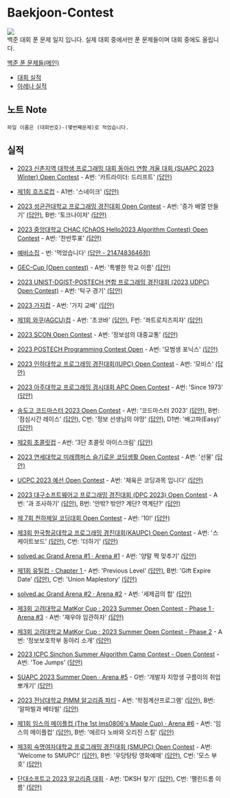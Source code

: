 # Baekjoon-Contest
<a href='https://solved.ac/profile/dongmin'><img src="https://img.shields.io/badge/Python-3776AB?style=flat&logo=Python&logoColor=white"/></a><br>
백준 대회 푼 문제 일지 입니다. 실제 대회 중에서만 푼 문제들이며 대회 중에도 올립니다.

<a href='https://github.com/DM-09/BaekjoonCode'>백준 푼 문제들(메인)</a>

- <a href='https://github.com/happydm09/Baekjoon-Contest/blob/main/Contest.md'>대회 실적</a>
- <a href='https://github.com/happydm09/Baekjoon-Contest/blob/main/Arena.md'>아레나 실적</a>

## 노트 Note
    파일 이름은 (대회번호)-(몇번째문제)로 적었습니다.

## 실적
- <a href='https://www.acmicpc.net/contest/view/951'>2023 신촌지역 대학생 프로그래밍 대회 동아리 연합 겨울 대회 (SUAPC 2023 Winter) Open Contest</a> - A번: '카트라이더: 드리프트' <a href='https://github.com/happydm09/Baekjoon-Contest/blob/main/Code/951-1(A).py'>(답안)</a>

- <a href='https://www.acmicpc.net/contest/view/956'>제1회 흐즈로컵</a> - A1번: '스네이크' <a href='https://github.com/happydm09/Baekjoon-Contest/blob/main/Code/956-1(A1).py'>(답안)</a>

- <a href='https://www.acmicpc.net/contest/view/958'>2023 성균관대학교 프로그래밍 경진대회 Open Contest</a> - A번: '증가 배열 만들기' <a href='https://github.com/happydm09/Baekjoon-Contest/blob/main/Code/958-1(A).py'>(답안)</a>, B번: '토크나이저' <a href='https://github.com/happydm09/Baekjoon-Contest/blob/main/Code/958-2(B).py'>(답안)</a>

- <a href='https://www.acmicpc.net/contest/view/960'>2023 중앙대학교 CHAC (ChAOS Hello2023 Algorithm Contest) Open Contest</a> - A번: '찬반투표' <a href='https://github.com/happydm09/Baekjoon-Contest/blob/main/Code/960-1(A).py'>(답안)</a>

- <a href='https://www.acmicpc.net/contest/view/973'>예비소집</a> - 번: '먹었습니다' <a href='https://github.com/happydm09/Baekjoon-Contest/blob/main/Code/973-1().txt'>(답안 - 2147483646점)</a>

- <a href='https://www.acmicpc.net/contest/view/978'>GEC-Cup (Open contest)</a> - A번: '특별한 학교 이름' <a href='https://github.com/happydm09/Baekjoon-Contest/blob/main/Code/978-1(A).py'>(답안)</a>

- <a href='https://www.acmicpc.net/contest/view/970'>2023 UNIST-DGIST-POSTECH 연합 프로그래밍 경진대회 (2023 UDPC) Open Contest)</a> - A번: '탁구 경기' <a href='https://github.com/happydm09/Baekjoon-Contest/blob/main/Code/970-1(A).py'>(답안)</a>

- <a href='https://www.acmicpc.net/contest/view/963'>2023 가지컵</a> - A번: '가지 교배' <a href='https://github.com/happydm09/Baekjoon-Contest/blob/main/Code/963-1(A).py'>(답안)</a>

- <a href='https://www.acmicpc.net/contest/view/967'>제1회 와쿠(AGCU)컵</a> - A번: '초코바' <a href='https://github.com/happydm09/Baekjoon-Contest/blob/main/Code/967-1(A).py'>(답안)</a>, F번: '콰트로치즈피자' <a href='https://github.com/happydm09/Baekjoon-Contest/blob/main/Code/967-6(F).py'>(답안)</a>

- <a href='https://www.acmicpc.net/contest/view/999'>2023 SCON Open Contest</a> - A번: '정보섬의 대중교통' <a href='https://github.com/happydm09/Baekjoon-Contest/blob/main/Code/999-1(A).py'>(답안)</a>

- <a href='https://www.acmicpc.net/contest/view/1014'>2023 POSTECH Programming Contest Open</a> - A번: '모범생 포닉스' <a href='https://github.com/happydm09/Baekjoon-Contest/blob/main/Code/1014-1(A).py'>(답안)</a>

- <a href='https://www.acmicpc.net/contest/view/987'>2023 인하대학교 프로그래밍 경진대회(IUPC) Open Contest</a> - A번: '모비스' <a href='https://github.com/happydm09/Baekjoon-Contest/blob/main/Code/987-1(A).py'>(답안)</a>

- <a href='https://www.acmicpc.net/contest/view/1013'>2023 아주대학교 프로그래밍 경시대회 APC Open Contest</a> - A번: 'Since 1973' <a href='https://github.com/happydm09/Baekjoon-Contest/blob/main/Code/1013-1(A).py'>(답안)</a>

- <a href='https://www.acmicpc.net/contest/view/1029'>송도고 코드마스터 2023 Open Contest</a> - A번: '코드마스터 2023' <a href='https://github.com/happydm09/Baekjoon-Contest/blob/main/Code/1029-1(A).py'>(답안)</a>, B번: '점심시간 레이스' <a href='https://github.com/happydm09/Baekjoon-Contest/blob/main/Code/1029-2(B).py'>(답안)</a>, C번: '정보 선생님의 야망' <a href='https://github.com/happydm09/Baekjoon-Contest/blob/main/Code/1029-3(C).py'>(답안)</a>, D1번: '배고파(Easy)' <a href='https://github.com/happydm09/Baekjoon-Contest/blob/main/Code/1029-4(D1).py'>(답안)</a>


- <a href='https://www.acmicpc.net/contest/view/1056'>제2회 초콜릿컵</a> - A번: '3단 초콜릿 아이스크림' <a href='https://github.com/happydm09/Baekjoon-Contest/blob/main/Code/1056-1(A).py'>(답안)</a>

- <a href='https://www.acmicpc.net/contest/view/1073'>2023 연세대학교 미래캠퍼스 슬기로운 코딩생활 Open Contest</a> - A번: '선물' <a href='https://github.com/happydm09/Baekjoon-Contest/blob/main/Code/1073-1(A).py'>(답안)</a>

- <a href='https://www.acmicpc.net/contest/view/1068'>UCPC 2023 예선 Open Contest</a> - A번: '체육은 코딩과목 입니다' <a href='https://github.com/happydm09/Baekjoon-Contest/blob/main/Code/1068-1(A).py'>(답안)</a>

- <a href='https://www.acmicpc.net/contest/view/1063'>2023 대구소프트웨어고 프로그래밍 경진대회 (DPC 2023) Open Contest</a> - A번: '과 조사하기' <a href='https://github.com/happydm09/Baekjoon-Contest/blob/main/Code/1063-1(A).py'>(답안)</a>, B번: '안밖? 밖안? 계단? 역계단?' <a href='https://github.com/happydm09/Baekjoon-Contest/blob/main/Code/1063-2(B).py'>(답안)</a>

- <a href='https://www.acmicpc.net/contest/view/1085'>제 7회 천하제일 코딩대회 Open Contest</a> - A번: '10!' <a href='https://github.com/happydm09/Baekjoon-Contest/blob/main/Code/1085-1(A).py'>(답안)</a>

- <a href='https://www.acmicpc.net/contest/view/1090'>제3회 한국항공대학교 프로그래밍 경진대회(KAUPC) Open Contest</a> - A번: '스케이트보드' <a href='https://github.com/happydm09/Baekjoon-Contest/blob/main/Code/1090-1(A).py'>(답안)</a>,  C번: '더하기' <a href='https://github.com/happydm09/Baekjoon-Contest/blob/main/Code/1090-3(C).py'>(답안)</a>

- <a href='https://www.acmicpc.net/contest/view/1065'>solved.ac Grand Arena #1 · Arena #1</a> - A번: '양말 짝 맞추기' <a href='https://github.com/happydm09/Baekjoon-Contest/blob/main/Code/1065-1(A).py'>(답안)</a>

- <a href='https://www.acmicpc.net/contest/view/985'>제1회 유틸컵 - Chapter 1 </a> - A번: 'Previous Level' <a href='https://github.com/happydm09/Baekjoon-Contest/blob/main/Code/985-1(A).py'>(답안)</a>, B번: 'Gift Expire Date' <a href='https://github.com/happydm09/Baekjoon-Contest/blob/main/Code/985-2(B).py'>(답안)</a>, C번: 'Union Maplestory' <a href='https://github.com/happydm09/Baekjoon-Contest/blob/main/Code/985-3(C).py'>(답안)</a>

- <a href='https://www.acmicpc.net/contest/view/1077'>solved.ac Grand Arena #2 · Arena #2</a> - A번: '세제곱의 합' <a href='https://github.com/happydm09/Baekjoon-Contest/blob/main/Code/1077-1(A).py'>(답안)</a>

- <a href='https://www.acmicpc.net/contest/view/1084'>제3회 고려대학교 MatKor Cup : 2023 Summer Open Contest - Phase 1 · Arena #3</a> - A번: '재우야 임관하자' <a href='https://github.com/happydm09/Baekjoon-Contest/blob/main/Code/1084-1(A).py'>(답안)</a>

- <a href='https://www.acmicpc.net/contest/view/1087'>제3회 고려대학교 MatKor Cup : 2023 Summer Open Contest - Phase 2</a> - A번: '정보보호학부 동아리 소개' <a href='https://github.com/happydm09/Baekjoon-Contest/blob/main/Code/1087-1(A).py'>(답안)</a>

- <a href='https://www.acmicpc.net/contest/view/1103'>2023 ICPC Sinchon Summer Algorithm Camp Contest - Open Contest</a> - A번: 'Toe Jumps' <a href='https://github.com/happydm09/Baekjoon-Contest/blob/main/Code/1103-1(A).py'>(답안)</a>

- <a href='https://www.acmicpc.net/contest/view/1106'>SUAPC 2023 Summer Open · Arena #5</a> - G번: '개발자 지망생 구름이의 취업 뽀개기' <a href='https://github.com/happydm09/Baekjoon-Contest/blob/main/Code/1106-7(G).py'>(답안)</a>

- <a href='https://www.acmicpc.net/contest/view/1095'>2023 전남대학교 PIMM 알고리즘 파티</a> - A번: '학점계산프로그램' <a href='https://github.com/happydm09/Baekjoon-Contest/blob/main/Code/1095-1(A).py'>(답안)</a>, B번: '알파빌과 베타빌' <a href='https://github.com/happydm09/Baekjoon-Contest/blob/main/Code/1095-2(B).py'>(답안)</a>

- <a href='https://www.acmicpc.net/contest/view/1088'>제1회 임스의 메이플컵 (The 1st lms0806's Maple Cup) · Arena #6</a> - A번: '임스의 메이플컵' <a href='https://github.com/happydm09/Baekjoon-Contest/blob/main/Code/1088-1(A).py'>(답안)</a>, B번: '에르다 노바와 오리진 스킬' <a href='https://github.com/happydm09/Baekjoon-Contest/blob/main/Code/1088-2(B).py'>(답안)</a>

- <a href='https://www.acmicpc.net/contest/view/1109'>제3회 숙명여자대학교 프로그래밍 경진대회 (SMUPC) Open Contest</a> - A번: 'Welcome to SMUPC!' <a href='https://github.com/happydm09/Baekjoon-Contest/blob/main/Code/1109-1(A).py'>(답안)</a>, B번: '우당탕탕 영화예매' <a href='https://github.com/happydm09/Baekjoon-Contest/blob/main/Code/1109-2(B).py'>(답안)</a>, C번: '모스 부호' <a href='https://github.com/happydm09/Baekjoon-Contest/blob/main/Code/1109-2(B).py'>(답안)</a>

- <a href='https://www.acmicpc.net/contest/view/1112'>단대소프트고 2023 알고리즘 대회</a> - A번: 'DKSH 찾기' <a href='https://github.com/happydm09/Baekjoon-Contest/blob/main/Code/1112-1(A).py'>(답안)</a>, C번: '팰린드롬 이름' <a href='https://github.com/happydm09/Baekjoon-Contest/blob/main/Code/1112-3(C).py'>(답안)</a>
